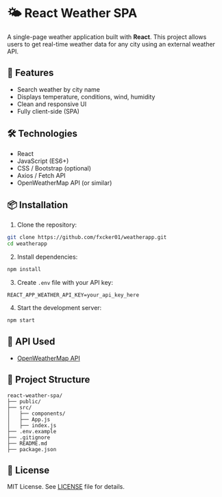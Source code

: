 # 🌤️ React Weather SPA

A single-page weather application built with **React**. This project allows users to get real-time weather data for any city using an external weather API.

## 🚀 Features

- Search weather by city name
- Displays temperature, conditions, wind, humidity
- Clean and responsive UI
- Fully client-side (SPA)

## 🛠 Technologies

- React
- JavaScript (ES6+)
- CSS / Bootstrap (optional)
- Axios / Fetch API
- OpenWeatherMap API (or similar)

## 📦 Installation

1. Clone the repository:

```bash
git clone https://github.com/fxcker01/weatherapp.git
cd weatherapp
```

2. Install dependencies:

```bash
npm install
```

3. Create `.env` file with your API key:

```env
REACT_APP_WEATHER_API_KEY=your_api_key_here
```

4. Start the development server:

```bash
npm start
```

## 🔗 API Used

- [OpenWeatherMap API](https://openweathermap.org/api)

## 📁 Project Structure

```
react-weather-spa/
├── public/
├── src/
│   ├── components/
│   ├── App.js
│   ├── index.js
├── .env.example
├── .gitignore
├── README.md
├── package.json
```

## 📄 License

MIT License. See [LICENSE](LICENSE) file for details.
